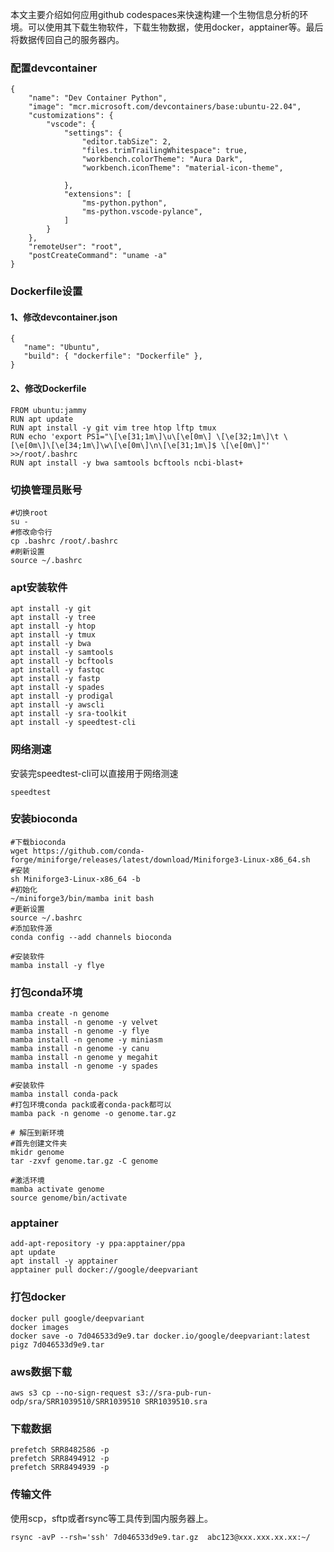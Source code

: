 本文主要介绍如何应用github codespaces来快速构建一个生物信息分析的环境。可以使用其下载生物软件，下载生物数据，使用docker，apptainer等。最后将数据传回自己的服务器内。

### 配置devcontainer
```
{
    "name": "Dev Container Python",
    "image": "mcr.microsoft.com/devcontainers/base:ubuntu-22.04",
    "customizations": {
        "vscode": {
            "settings": {
                "editor.tabSize": 2,
                "files.trimTrailingWhitespace": true,
                "workbench.colorTheme": "Aura Dark",
                "workbench.iconTheme": "material-icon-theme",
               
            },
            "extensions": [
                "ms-python.python",
                "ms-python.vscode-pylance",
            ]
        }
    },
    "remoteUser": "root",
    "postCreateCommand": "uname -a"
}
```

### Dockerfile设置

#### 1、修改devcontainer.json
```
{
   "name": "Ubuntu",
   "build": { "dockerfile": "Dockerfile" },
}
```


#### 2、修改Dockerfile
```
FROM ubuntu:jammy
RUN apt update 
RUN apt install -y git vim tree htop lftp tmux
RUN echo 'export PS1="\[\e[31;1m\]\u\[\e[0m\] \[\e[32;1m\]\t \[\e[0m\]\[\e[34;1m\]\w\[\e[0m\]\n\[\e[31;1m\]$ \[\e[0m\]"' >>/root/.bashrc 
RUN apt install -y bwa samtools bcftools ncbi-blast+
```

### 切换管理员账号
```
#切换root
su -
#修改命令行
cp .bashrc /root/.bashrc
#刷新设置
source ~/.bashrc
```

### apt安装软件
```
apt install -y git 
apt install -y tree 
apt install -y htop 
apt install -y tmux 
apt install -y bwa
apt install -y samtools
apt install -y bcftools
apt install -y fastqc
apt install -y fastp
apt install -y spades
apt install -y prodigal
apt install -y awscli
apt install -y sra-toolkit
apt install -y speedtest-cli
```
### 网络测速
安装完speedtest-cli可以直接用于网络测速
```
speedtest
```


### 安装bioconda
```
#下载bioconda
wget https://github.com/conda-forge/miniforge/releases/latest/download/Miniforge3-Linux-x86_64.sh
#安装
sh Miniforge3-Linux-x86_64 -b
#初始化
~/miniforge3/bin/mamba init bash
#更新设置
source ~/.bashrc
#添加软件源
conda config --add channels bioconda

#安装软件
mamba install -y flye
```

### 打包conda环境
```
mamba create -n genome
mamba install -n genome -y velvet
mamba install -n genome -y flye
mamba install -n genome -y miniasm
mamba install -n genome -y canu
mamba install -n genome y megahit
mamba install -n genome -y spades

#安装软件
mamba install conda-pack
#打包环境conda pack或者conda-pack都可以
mamba pack -n genome -o genome.tar.gz

# 解压到新环境
#首先创建文件夹
mkidr genome
tar -zxvf genome.tar.gz -C genome

#激活环境
mamba activate genome
source genome/bin/activate
```

### apptainer
```
add-apt-repository -y ppa:apptainer/ppa
apt update
apt install -y apptainer
apptainer pull docker://google/deepvariant
```
### 打包docker
```
docker pull google/deepvariant
docker images 
docker save -o 7d046533d9e9.tar docker.io/google/deepvariant:latest
pigz 7d046533d9e9.tar 
```

### aws数据下载
```
aws s3 cp --no-sign-request s3://sra-pub-run-odp/sra/SRR1039510/SRR1039510 SRR1039510.sra
```
### 下载数据
```
prefetch SRR8482586 -p
prefetch SRR8494912 -p
prefetch SRR8494939 -p
```
### 传输文件
使用scp，sftp或者rsync等工具传到国内服务器上。
```
rsync -avP --rsh='ssh' 7d046533d9e9.tar.gz  abc123@xxx.xxx.xx.xx:~/
```
